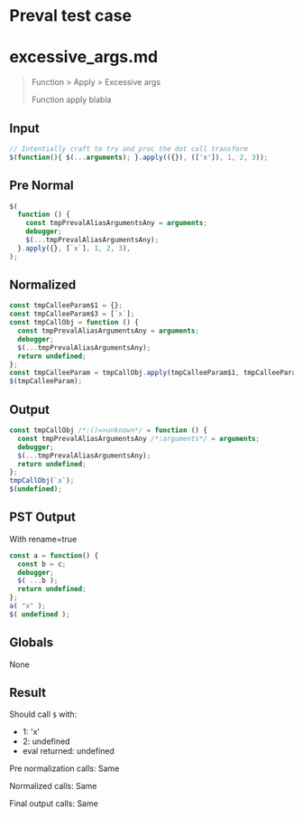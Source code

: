 # Preval test case

# excessive_args.md

> Function > Apply > Excessive args
>
> Function apply blabla

## Input

`````js filename=intro
// Intentially craft to try and proc the dot call transform
$(function(){ $(...arguments); }.apply(({}), (['x']), 1, 2, 3));
`````

## Pre Normal


`````js filename=intro
$(
  function () {
    const tmpPrevalAliasArgumentsAny = arguments;
    debugger;
    $(...tmpPrevalAliasArgumentsAny);
  }.apply({}, [`x`], 1, 2, 3),
);
`````

## Normalized


`````js filename=intro
const tmpCalleeParam$1 = {};
const tmpCalleeParam$3 = [`x`];
const tmpCallObj = function () {
  const tmpPrevalAliasArgumentsAny = arguments;
  debugger;
  $(...tmpPrevalAliasArgumentsAny);
  return undefined;
};
const tmpCalleeParam = tmpCallObj.apply(tmpCalleeParam$1, tmpCalleeParam$3, 1, 2, 3);
$(tmpCalleeParam);
`````

## Output


`````js filename=intro
const tmpCallObj /*:()=>unknown*/ = function () {
  const tmpPrevalAliasArgumentsAny /*:arguments*/ = arguments;
  debugger;
  $(...tmpPrevalAliasArgumentsAny);
  return undefined;
};
tmpCallObj(`x`);
$(undefined);
`````

## PST Output

With rename=true

`````js filename=intro
const a = function() {
  const b = c;
  debugger;
  $( ...b );
  return undefined;
};
a( "x" );
$( undefined );
`````

## Globals

None

## Result

Should call `$` with:
 - 1: 'x'
 - 2: undefined
 - eval returned: undefined

Pre normalization calls: Same

Normalized calls: Same

Final output calls: Same
